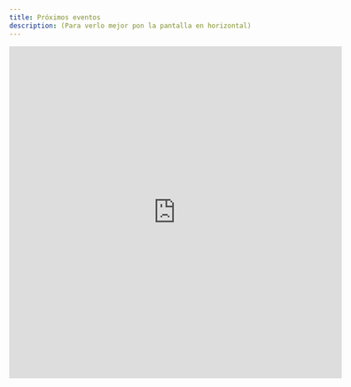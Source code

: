 ```yaml
---
title: Próximos eventos
description: (Para verlo mejor pon la pantalla en horizontal)
---
```

<div class="responsiveCal">
<iframe src="https://calendar.google.com/calendar/embed?showTitle=0&amp;showPrint=0&amp;showCalendars=0&amp;showTz=0&amp;height=600&amp;wkst=2&amp;bgcolor=%23FFFFFF&amp;src=vm0e7197p3cle6vm6p0pav9eso%40group.calendar.google.com&amp;color=%23A32929&amp;ctz=Europe%2FMadrid" style="border-width:0" width="600" height="600" frameborder="0" scrolling="no"></iframe>
</div>
